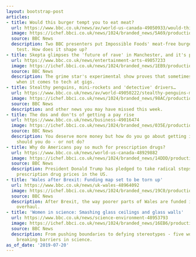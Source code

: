 ```yaml
---
layout: bootstrap-post
articles:
- title: Would this burger tempt you to eat meat?
  url: https://www.bbc.co.uk/news/av/world-us-canada-49050933/would-this-burger-tempt-you-to-eat-meat
  image: https://ichef.bbci.co.uk/news/1024/branded_news/5A69/production/_107954132_p07hbtp1.jpg
  source: BBC News
  description: Two BBC presenters put Impossible Foods' meat-free burger to the taste
    test. How does it shape up?
- title: Skepta glimpses the 'future of rave' in Manchester, and it's phoneless
  url: https://www.bbc.co.uk/news/entertainment-arts-49057233
  image: https://ichef.bbci.co.uk/news/1024/branded_news/1EB9/production/_107956870_skep1mif.jpg
  source: BBC News
  description: The grime star's experimental show proves that sometimes less is more
    when it comes to tech at gigs.
- title: Stealthy penguins, mini-rockets and 'detective' drivers…
  url: https://www.bbc.co.uk/news/av/world-49050222/stealthy-penguins-mini-rockets-and-detective-drivers
  image: https://ichef.bbci.co.uk/news/1024/branded_news/98AC/production/_107948093_dvalt2.jpg
  source: BBC News
  description: and other news you may have missed this week.
- title: The dos and don'ts of getting a pay rise
  url: https://www.bbc.co.uk/news/business-49016474
  image: https://ichef.bbci.co.uk/news/1024/branded_news/035E/production/_107926800_gettyimages-176079087.jpg
  source: BBC News
  description: You deserve more money but how do you go about getting it, and what
    should you do - or not do?
- title: Why do Americans pay so much for prescription drugs?
  url: https://www.bbc.co.uk/news/world-us-canada-48929882
  image: https://ichef.bbci.co.uk/news/1024/branded_news/14DDD/production/_107896458_gettyimages-537309906.jpg
  source: BBC News
  description: President Donald Trump has pledged to take radical steps to reduce
    prescription drug prices in the US.
- title: 'Wales after Brexit: Funding map set to be torn up'
  url: https://www.bbc.co.uk/news/uk-wales-48964092
  image: https://ichef.bbci.co.uk/news/1024/branded_news/19C0/production/_107929560_rhondda4.jpg
  source: BBC News
  description: After Brexit, the way poorer parts of Wales are funded is set for an
    overhaul.
- title: 'Women in science: Smashing glass ceilings and glass walls'
  url: https://www.bbc.co.uk/news/science-environment-48953793
  image: https://ichef.bbci.co.uk/news/1024/branded_news/16EB6/production/_107887839_helen_briggs_5_comp.jpg
  source: BBC News
  description: From pushing boundaries to defying stereotypes - five women who are
    breaking barriers in science.
as_of_date: '2019-07-20'
---
```


